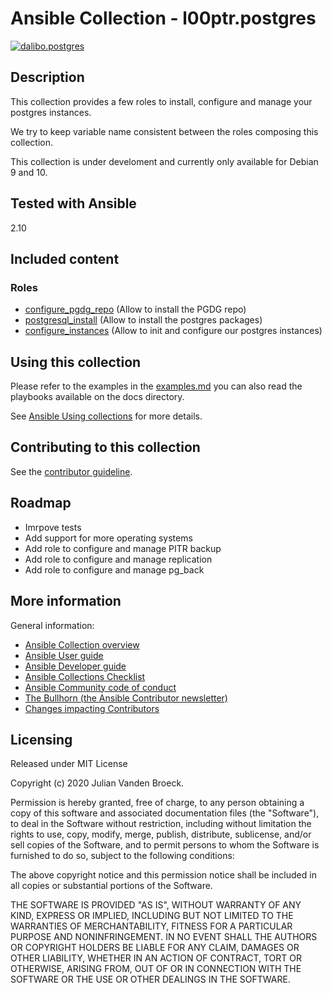 # Ansible Collection - l00ptr.postgres
[![dalibo.postgres](https://github.com/l00ptr/ansible-collection-postgres/actions/workflows/postgresql_install.yml/badge.svg)](https://github.com/l00ptr/ansible-collection-postgres/actions/workflows/postgresql_install.yml)

## Description
This collection provides a few roles to install, configure and manage your postgres 
instances.

We try to keep variable name consistent between the roles composing this collection.

This collection is under develoment and currently only available for Debian 9 and 10.

## Tested with Ansible

2.10

## Included content
### Roles

- [configure_pgdg_repo](docs/role_configure_pgdg_repo.md) (Allow to install the PGDG repo)
- [postgresql_install](docs/role_postgresql_install.md) (Allow to install the postgres packages)
- [configure_instances](docs/role_configure_instances.md) (Allow to init and configure our postgres instances)

## Using this collection

Please refer to the examples in the [examples.md](docs/examples.md) you can also read the playbooks available on the docs directory.

See [Ansible Using collections](https://docs.ansible.com/ansible/latest/user_guide/collections_using.html) for more details.

## Contributing to this collection

See the [contributor guideline](CONTRIBUTING.md).

## Roadmap
- Imrpove tests
- Add support for more operating systems
- Add role to configure and manage PITR backup
- Add role to configure and manage replication
- Add role to configure and manage pg_back 

## More information

General information:

- [Ansible Collection overview](https://github.com/ansible-collections/overview)
- [Ansible User guide](https://docs.ansible.com/ansible/latest/user_guide/index.html)
- [Ansible Developer guide](https://docs.ansible.com/ansible/latest/dev_guide/index.html)
- [Ansible Collections Checklist](https://github.com/ansible-collections/overview/blob/master/collection_requirements.rst)
- [Ansible Community code of conduct](https://docs.ansible.com/ansible/latest/community/code_of_conduct.html)
- [The Bullhorn (the Ansible Contributor newsletter)](https://us19.campaign-archive.com/home/?u=56d874e027110e35dea0e03c1&id=d6635f5420)
- [Changes impacting Contributors](https://github.com/ansible-collections/overview/issues/45)

## Licensing
Released under MIT License

Copyright (c) 2020 Julian Vanden Broeck.


Permission is hereby granted, free of charge, to any person obtaining a copy of this software and associated documentation files (the "Software"),
to deal in the Software without restriction, including without limitation the rights to use, copy, modify, merge, publish, distribute, sublicense,
and/or sell copies of the Software, and to permit persons to whom the Software is furnished to do so, subject to the following conditions:

The above copyright notice and this permission notice shall be included in all copies or substantial portions of the Software.

THE SOFTWARE IS PROVIDED "AS IS", WITHOUT WARRANTY OF ANY KIND, EXPRESS OR IMPLIED, INCLUDING BUT NOT LIMITED TO THE WARRANTIES OF MERCHANTABILITY, 
FITNESS FOR A PARTICULAR PURPOSE AND NONINFRINGEMENT. IN NO EVENT SHALL THE AUTHORS OR COPYRIGHT HOLDERS BE LIABLE FOR ANY CLAIM, DAMAGES OR OTHER LIABILITY,
WHETHER IN AN ACTION OF CONTRACT, TORT OR OTHERWISE, ARISING FROM, OUT OF OR IN CONNECTION WITH THE SOFTWARE OR THE USE OR OTHER DEALINGS IN THE SOFTWARE.

